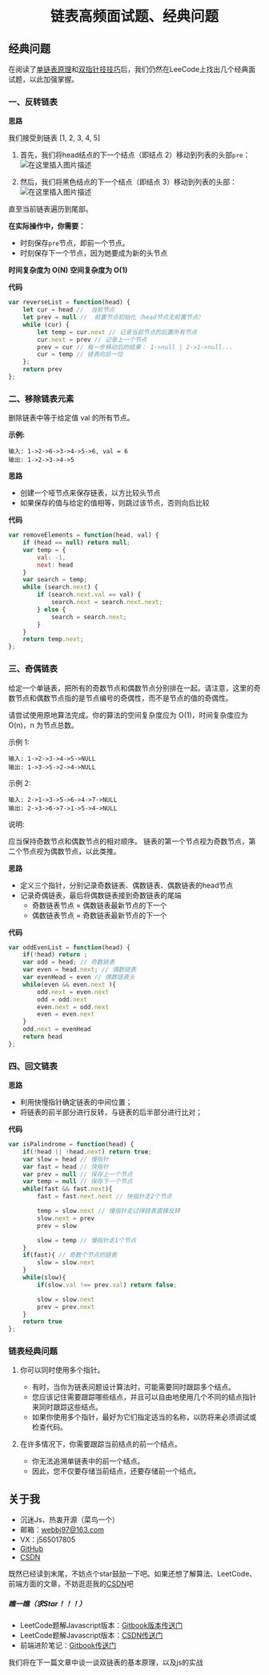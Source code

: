 <h1 align=center>链表高频面试题、经典问题</h1>


## 经典问题
在阅读了[单链表原理](https://blog.csdn.net/jbj6568839z/article/details/105855889)和[双指针技技巧](https://blog.csdn.net/jbj6568839z/article/details/105945871)后，我们仍然在LeeCode上找出几个经典面试题，以此加强掌握。

### 一、反转链表
**思路**

我们接受到链表 [1, 2, 3, 4, 5]


1. 首先，我们将head结点的下一个结点（即结点 2）移动到列表的头部`pre`：
![在这里插入图片描述](https://img-blog.csdnimg.cn/20200507135046605.png)

2. 然后，我们将黑色结点的下一个结点（即结点 3）移动到列表的头部：
![在这里插入图片描述](https://img-blog.csdnimg.cn/20200507135220711.png)

直至当前链表遍历到尾部。

**在实际操作中，你需要：**
* 时刻保存`pre`节点，即前一个节点。
*  时刻保存下一个节点，因为她要成为新的头节点

**时间复杂度为 O(N)**
**空间复杂度为 O(1)**

**代码**

```js
var reverseList = function(head) {
    let cur = head //  当前节点
    let prev = null //  前置节点初始化（head节点无前置节点）
    while (cur) {
        let temp = cur.next // 记录当前节点的后置所有节点
        cur.next = prev // 记录上一个节点
        prev = cur // 每一步移动后的结果： 1->null | 2->1->null...
        cur = temp // 链表向后一位
    };
    return prev
};
```

### 二、移除链表元素

删除链表中等于给定值 val 的所有节点。

**示例:**
```
输入: 1->2->6->3->4->5->6, val = 6
输出: 1->2->3->4->5
```

**思路**
* 创建一个哑节点来保存链表，以方比较头节点
* 如果保存的值与给定的值相等，则跳过该节点，否则向后比较

**代码**

```js
var removeElements = function(head, val) {
    if (head == null) return null;
    var temp = {
        val: -1,
        next: head
    }
    var search = temp;
    while (search.next) {
        if (search.next.val == val) {
            search.next = search.next.next;
        } else {
            search = search.next;
        }
    }
    return temp.next;
};
```


### 三、奇偶链表
给定一个单链表，把所有的奇数节点和偶数节点分别排在一起。请注意，这里的奇数节点和偶数节点指的是节点编号的奇偶性，而不是节点的值的奇偶性。

请尝试使用原地算法完成。你的算法的空间复杂度应为 O(1)，时间复杂度应为 O(n)，n 为节点总数。

示例 1:
```
输入: 1->2->3->4->5->NULL
输出: 1->3->5->2->4->NULL
```
示例 2:
```
输入: 2->1->3->5->6->4->7->NULL
输出: 2->3->6->7->1->5->4->NULL
```
说明:

应当保持奇数节点和偶数节点的相对顺序。
链表的第一个节点视为奇数节点，第二个节点视为偶数节点，以此类推。

**思路**

* 定义三个指针，分别记录奇数链表、偶数链表、偶数链表的head节点
* 记录奇偶链表，最后将偶数链表接到奇数链表的尾端
	- 奇数链表节点 = 偶数链表最新节点的下一个
	- 偶数链表节点 = 奇数链表最新节点的下一个

**代码**

```js
var oddEvenList = function(head) {
    if(!head) return ;
    var odd = head; // 奇数链表
    var even = head.next; // 偶数链表
    var evenHead = even // 偶数链表头
    while(even && even.next ){
        odd.next = even.next
        odd = odd.next
        even.next = odd.next
        even = even.next
    }
    odd.next = evenHead
    return head
};
```

### 四、回文链表

**思路**

* 利用快慢指针确定链表的中间位置；
* 将链表的前半部分进行反转，与链表的后半部分进行比对；

**代码**
```js
var isPalindrome = function(head) {
    if(!head || !head.next) return true;
    var slow = head // 慢指针
    var fast = head // 快指针
    var prev = null // 保存上一个节点
    var temp = null // 保存下一个节点
    while(fast && fast.next){
        fast = fast.next.next // 快指针走2个节点

        temp = slow.next // 慢指针走过得链表直接反转
        slow.next = prev
        prev = slow

        slow = temp // 慢指针走1个节点
    }
    if(fast){ // 奇数个节点的链表
        slow = slow.next
    }
    while(slow){
        if(slow.val !== prev.val) return false;

        slow = slow.next
        prev = prev.next
    }
    return true
};
```

###  链表经典问题

1. 你可以同时使用多个指针。
	- 有时，当你为链表问题设计算法时，可能需要同时跟踪多个结点。
	- 您应该记住需要跟踪哪些结点，并且可以自由地使用几个不同的结点指针来同时跟踪这些结点。
	- 如果你使用多个指针，最好为它们指定适当的名称，以防将来必须调试或检查代码。


2. 在许多情况下，你需要跟踪当前结点的前一个结点。
	- 你无法追溯单链表中的前一个结点。
	- 因此，您不仅要存储当前结点，还要存储前一个结点。

<h2 id="5">关于我</h2>


* 沉迷Js、热衷开源（菜鸟一个）
* 邮箱：webbj97@163.com
* VX：j565017805
* [GitHub](https://github.com/webbj97)
* [CSDN](https://blog.csdn.net/jbj6568839z)

既然已经读到末尾，不妨点个star鼓励一下吧。如果还想了解算法、LeetCode、前端方面的文章，不妨逛逛我的[CSDN](https://blog.csdn.net/jbj6568839z)吧

##### 瞧一瞧（求Star！！！）
* LeetCode题解Javascript版本：[Gitbook版本传送门](https://webbj97.github.io/leetCode-Js/)
* LeetCode题解Javascript版本：[CSDN传送门](https://blog.csdn.net/jbj6568839z/article/details/103808459)
* 前端进阶笔记：[Gitbook传送门](https://webbj97.github.io/summary/)

我们将在下一篇文章中谈一谈双链表的基本原理，以及js的实战